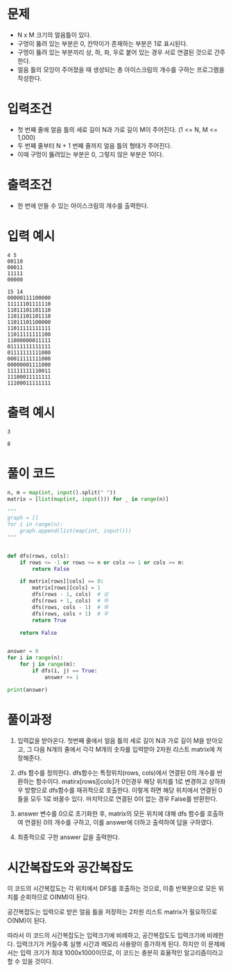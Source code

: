 # 문제
- N x M 크기의 얼음틀이 있다.
- 구멍이 뚫려 있는 부분은 0, 칸막이가 존재하는 부분은 1로 표시된다.
- 구멍이 뚫려 있는 부분끼리 상, 하, 좌, 우로 붙어 있는 경우 서로 연결된 것으로 간주한다.
- 얼음 틀의 모잉이 주어졌을 때 생성되는 총 아이스크림의 개수를 구하는 프로그램을 작성한다.

# 입력조건
- 첫 번째 줄에 얼음 틀의 세로 길이 N과 가로 길이 M이 주어진다. (1 <= N, M <= 1,000)
- 두 번째 줄부터 N + 1 번째 줄까지 얼음 틀의 형태가 주어진다.
- 이때 구멍이 뚫려있는 부분은 0, 그렇지 않은 부분은 1이다.

# 출력조건
- 한 번에 만들 수 있는 아이스크림의 개수를 출력한다.

# 입력 예시
```
4 5
00110
00011
11111
00000
```

```
15 14
00000111100000
11111101111110
11011101101110
11011101101110
11011101100000
11011111111111
11011111111100
11000000011111
01111111111111
01111111111000
00011111111000
00000001111000
11111111110011
11100011111111
11100011111111
```

# 출력 예시
```
3
```

```
8
```

# 풀이 코드
``` python
n, m = map(int, input().split(" "))
matrix = [list(map(int, input())) for _ in range(n)]

"""
graph = []
for i in range(n):
    graph.append(list(map(int, input()))
"""


def dfs(rows, cols):
    if rows <= -1 or rows >= n or cols <= 1 or cols >= m:
        return False

    if matrix[rows][cols] == 0:
        matrix[rows][cols] = 1
        dfs(rows - 1, cols)  # 상
        dfs(rows + 1, cols)  # 하
        dfs(rows, cols - 1)  # 좌
        dfs(rows, cols + 1)  # 우
        return True

    return False


answer = 0
for i in range(n):
    for j in range(m):
        if dfs(i, j) == True:
            answer += 1

print(answer)
```

# 풀이과정
1. 입력값을 받아온다. 첫번째 줄에서 얼음 틀의 세로 길이 N과 가로 길이 M을 받아오고, 그 다음 N개의 줄에서 각각 M개의 숫자를 입력받아 2차원 리스트 matrix에 저장해준다.

2. dfs 함수를 정의한다. dfs함수는 특정위치(rows, cols)에서 연결된 0의 개수를 반환하는 함수이다. matirx[rows][cols]가 0인경우 해당 위치를 1로 변경하고 상하좌우 방향으로 dfs함수를 재귀적으로 호출한다. 이렇게 하면 해당 위치에서 연결된 0들을 모두 1로 바꿀수 있다. 마지막으로 연결된 0이 없는 경우 False를 반환한다.

3. answer 변수를 0으로 초기화한 후, matrix의 모든 위치에 대해 dfs 함수를 호출하여 연결된 0의 개수를 구하고, 이를 answer에 더하고 출력하여 답을 구하였다.

4. 최종적으로 구한 answer 값을 출력한다.

# 시간복잡도와 공간복잡도
이 코드의 시간복잡도는 각 위치에서 DFS를 호출하는 것으로, 이중 반복문으로 모든 위치를 순회하므로 O(NM)이 된다.

공간복잡도는 입력으로 받은 얼음 틀을 저장하는 2차원 리스트 matrix가 필요하므로 O(NM)이 된다.

따라서 이 코드의 시간복잡도는 입력크기에 비례하고, 공간복잡도도 입력크기에 비례한다. 입력크기가 커질수록 실행 시간과 메모리 사용량이 증가하게 된다. 하지만 이 문제에서는 입력 크기가 최대 1000x1000이므로, 이 코드는 충분히 효율적인 알고리즘이라고 할 수 있을 것이다.

